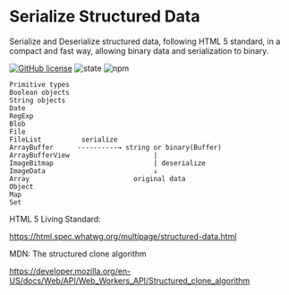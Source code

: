# Serialize Structured Data

Serialize and Deserialize structured data, following HTML 5 standard, in a compact and fast way, allowing binary data and serialization to binary.

[![GitHub license](https://img.shields.io/github/license/xyzingh/serialize-structured-data)](https://github.com/xyzingh/serialize-structured-data/blob/main/LICENSE)
![state](https://img.shields.io/badge/state-under--working-red)
![npm](https://img.shields.io/npm/v/serialize-structured-data)

```
Primitive types
Boolean objects
String objects
Date
RegExp
Blob
File
FileList          serialize
ArrayBuffer      ----------→ string or binary(Buffer)
ArrayBufferView                     |
ImageBitmap                         | deserialize
ImageData                           ↓
Array                          original data
Object
Map
Set
```

HTML 5 Living Standard:

https://html.spec.whatwg.org/multipage/structured-data.html

MDN: The structured clone algorithm

https://developer.mozilla.org/en-US/docs/Web/API/Web_Workers_API/Structured_clone_algorithm
